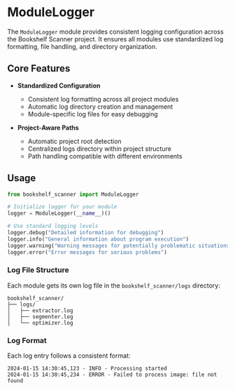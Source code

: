 # ModuleLogger

The `ModuleLogger` module provides consistent logging configuration across the Bookshelf Scanner project. It ensures all modules use standardized log formatting, file handling, and directory organization.

## Core Features

- **Standardized Configuration**
  - Consistent log formatting across all project modules
  - Automatic log directory creation and management
  - Module-specific log files for easy debugging

- **Project-Aware Paths**
  - Automatic project root detection
  - Centralized logs directory within project structure
  - Path handling compatible with different environments

## Usage

```python
from bookshelf_scanner import ModuleLogger

# Initialize logger for your module
logger = ModuleLogger(__name__)()

# Use standard logging levels
logger.debug("Detailed information for debugging")
logger.info("General information about program execution")
logger.warning("Warning messages for potentially problematic situations")
logger.error("Error messages for serious problems")
```

### Log File Structure

Each module gets its own log file in the `bookshelf_scanner/logs` directory:
```
bookshelf_scanner/
├── logs/
│   ├── extractor.log
│   ├── segmenter.log
│   └── optimizer.log
```

### Log Format

Each log entry follows a consistent format:
```
2024-01-15 14:30:45,123 - INFO - Processing started
2024-01-15 14:30:45,234 - ERROR - Failed to process image: file not found
```